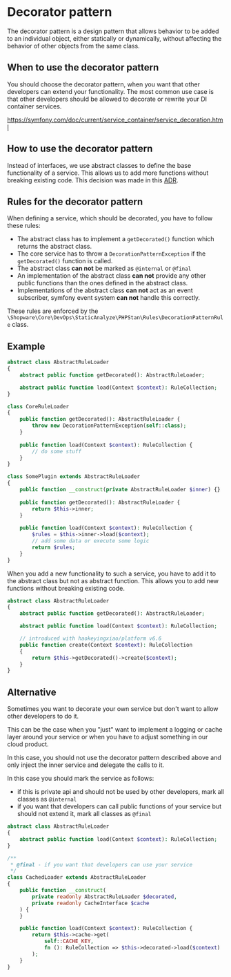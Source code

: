 # Decorator pattern

The decorator pattern is a design pattern that allows behavior to be added to an individual object, either statically or dynamically, without affecting the behavior of other objects from the same class. 

## When to use the decorator pattern

You should choose the decorator pattern, when you want that other developers can extend your functionality. The most common use case is that other developers should be allowed to decorate or rewrite your DI container services.

https://symfony.com/doc/current/service_container/service_decoration.html

## How to use the decorator pattern

Instead of interfaces, we use abstract classes to define the base functionality of a service. This allows us to add more functions without breaking existing code. This decision was made in this [ADR](https://github.com/shopware/shopware/blob/trunk/adr/2020-11-25-decoration-pattern.md).

## Rules for the decorator pattern

When defining a service, which should be decorated, you have to follow these rules: 
- The abstract class has to implement a `getDecorated()` function which returns the abstract class.
- The core service has to throw a `DecorationPatternException` if the `getDecorated()` function is called.
- The abstract class **can not** be marked as `@internal` or `@final`
- An implementation of the abstract class **can not** provide any other public functions than the ones defined in the abstract class.
- Implementations of the abstract class **can not** act as an event subscriber, symfony event system **can not** handle this correctly.

These rules are enforced by the `\Shopware\Core\DevOps\StaticAnalyze\PHPStan\Rules\DecorationPatternRule` class.

## Example
```php
abstract class AbstractRuleLoader
{
    abstract public function getDecorated(): AbstractRuleLoader;

    abstract public function load(Context $context): RuleCollection;
}

class CoreRuleLoader
{
    public function getDecorated(): AbstractRuleLoader {
        throw new DecorationPatternException(self::class);
    }
    
    public function load(Context $context): RuleCollection {
        // do some stuff 
    }
}

class SomePlugin extends AbstractRuleLoader
{
    public function __construct(private AbstractRuleLoader $inner) {}
    
    public function getDecorated(): AbstractRuleLoader {
        return $this->inner;
    }
    
    public function load(Context $context): RuleCollection {
        $rules = $this->inner->load($context);
        // add some data or execute some logic
        return $rules;
    }
}
```

When you add a new functionality to such a service, you have to add it to the abstract class but not as abstract function. This allows you to add new functions without breaking existing code.

```php
abstract class AbstractRuleLoader
{
    abstract public function getDecorated(): AbstractRuleLoader;

    abstract public function load(Context $context): RuleCollection;

    // introduced with haokeyingxiao/platform v6.6
    public function create(Context $context): RuleCollection 
    {
        return $this->getDecorated()->create($context);
    }
}
```

## Alternative

Sometimes you want to decorate your own service but don't want to allow other developers to do it.

This can be the case when you "just" want to implement a logging or cache layer around your service or when you have to adjust something in our cloud product.

In this case, you should not use the decorator pattern described above and only inject the inner service and delegate the calls to it.

In this case you should mark the service as follows:
- if this is private api and should not be used by other developers, mark all classes as `@internal`
- if you want that developers can call public functions of your service but should not extend it, mark all classes as `@final`

```php
abstract class AbstractRuleLoader
{
    abstract public function load(Context $context): RuleCollection;
}

/**
 * @final - if you want that developers can use your service
 */
class CachedLoader extends AbstractRuleLoader
{
    public function __construct(
        private readonly AbstractRuleLoader $decorated,
        private readonly CacheInterface $cache
    ) {
    }

    public function load(Context $context): RuleCollection {
        return $this->cache->get(
            self::CACHE_KEY, 
            fn (): RuleCollection => $this->decorated->load($context)
        );
    }
}
```
